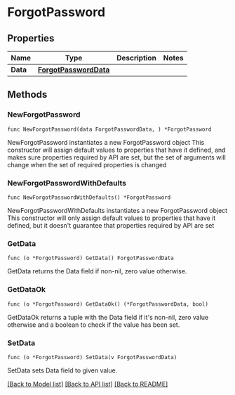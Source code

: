 # ForgotPassword

## Properties

Name | Type | Description | Notes
------------ | ------------- | ------------- | -------------
**Data** | [**ForgotPasswordData**](ForgotPasswordData.md) |  | 

## Methods

### NewForgotPassword

`func NewForgotPassword(data ForgotPasswordData, ) *ForgotPassword`

NewForgotPassword instantiates a new ForgotPassword object
This constructor will assign default values to properties that have it defined,
and makes sure properties required by API are set, but the set of arguments
will change when the set of required properties is changed

### NewForgotPasswordWithDefaults

`func NewForgotPasswordWithDefaults() *ForgotPassword`

NewForgotPasswordWithDefaults instantiates a new ForgotPassword object
This constructor will only assign default values to properties that have it defined,
but it doesn't guarantee that properties required by API are set

### GetData

`func (o *ForgotPassword) GetData() ForgotPasswordData`

GetData returns the Data field if non-nil, zero value otherwise.

### GetDataOk

`func (o *ForgotPassword) GetDataOk() (*ForgotPasswordData, bool)`

GetDataOk returns a tuple with the Data field if it's non-nil, zero value otherwise
and a boolean to check if the value has been set.

### SetData

`func (o *ForgotPassword) SetData(v ForgotPasswordData)`

SetData sets Data field to given value.



[[Back to Model list]](../README.md#documentation-for-models) [[Back to API list]](../README.md#documentation-for-api-endpoints) [[Back to README]](../README.md)


